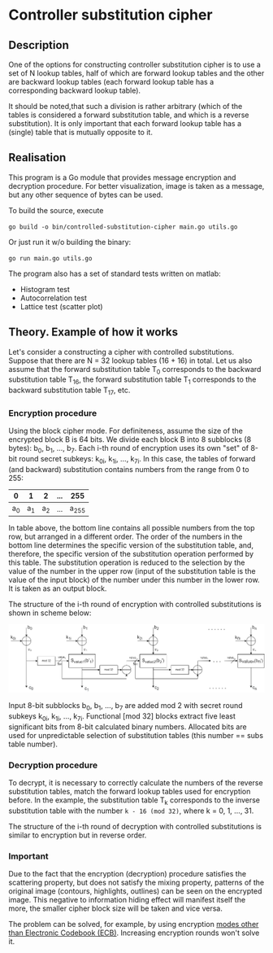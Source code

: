 # Controller substitution cipher

## Description

One of the options for constructing controller substitution cipher is to use a set of 
N lookup tables, half of which are forward lookup tables and the other are backward lookup
tables (each forward lookup table has a corresponding backward lookup table).

It should be noted,that such a division is rather arbitrary (which of the tables is 
considered a forward substitution table, and which is a reverse substitution). 
It is only important that each forward lookup table has a (single) table that is 
mutually opposite to it. 

## Realisation

This program is a Go module that provides message encryption and decryption procedure.
For better visualization, image is taken as a message, but any other sequence of bytes
can be used.

To build the source, execute 

`go build -o bin/controlled-substitution-cipher main.go utils.go`

Or just run it w/o building the binary:

`go run main.go utils.go`

The program also has a set of standard tests written on matlab: 
- Histogram test
- Autocorrelation test
- Lattice test (scatter plot)

## Theory. Example of how it works

Let's consider a constructing a cipher with controlled substitutions. Suppose that 
there are N = 32 lookup tables (16 + 16) in total. Let us also assume that the forward 
substitution table T<sub>0</sub> corresponds to the backward substitution table
T<sub>16</sub>, the forward substitution table T<sub>1</sub> corresponds to the 
backward substitution table T<sub>17</sub>, etc. 

### Encryption procedure

Using the block cipher mode. For definiteness, assume the size of the encrypted 
block B is 64 bits. We divide each block B into 8 subblocks (8 bytes): b<sub>0</sub>, 
b<sub>1</sub>, ..., b<sub>7</sub>. Each i-th round of encryption uses its own 
"set" of 8-bit round secret subkeys: k<sub>0i</sub>, k<sub>1i</sub>, ..., k<sub>7i</sub>.
In this case, the tables of forward (and backward) substitution contains numbers from 
the range from 0 to 255:


|        0        |       1       |       2        |  ...   |        255        |
|:---------------:|:-------------:|:--------------:|:------:|:-----------------:|
|  a<sub>0</sub>  | a<sub>1</sub> | a<sub>2</sub>  |  ...   |  a<sub>255</sub>  |
  


In table above, the bottom line contains all possible numbers from the top row, 
but arranged in a different order. The order of the numbers in the bottom line 
determines the specific version of the substitution table, and, therefore, 
the specific version of the substitution operation performed by this table.
The substitution operation is reduced to the selection by the value of the number in 
the upper row (input of the substitution table is the value of the input block) 
of the number under this number in the lower row. It is taken as an output block.

The structure of the i-th round of encryption with controlled substitutions is shown 
in scheme below:

<p align="center">
    <img src="examples/enc_round.png"/>
</p>

Input 8-bit subblocks b<sub>0</sub>, b<sub>1</sub>, ..., b<sub>7</sub> are added mod 2 
with secret round subkeys k<sub>0i</sub>, k<sub>1i</sub>, ..., k<sub>7i</sub>. 
Functional [mod 32] blocks extract five least significant bits from 8-bit 
calculated binary numbers. Allocated bits are used for unpredictable selection 
of substitution tables (this number == subs table number).

### Decryption procedure

To decrypt, it is necessary to correctly calculate the numbers of the reverse 
substitution tables, match the forward lookup tables used for encryption before. 
In the example, the substitution table T<sub>k</sub> corresponds to the inverse 
substitution table with the number `k - 16 (mod 32)`, where k = 0, 1, ..., 31.

The structure of the i-th round of decryption with controlled substitutions is similar
to encryption but in reverse order.

### Important

Due to the fact that the encryption (decryption) procedure satisfies the scattering 
property, but does not satisfy the mixing property, patterns of the original image 
(contours, highlights, outlines) can be seen on the encrypted image. 
This negative to information hiding effect will manifest itself the more, the smaller 
cipher block size will be taken and vice versa. 

The problem can be solved, for example, by using encryption [modes other than 
Electronic Codebook (ECB)](https://en.wikipedia.org/wiki/Block_cipher_mode_of_operation). 
Increasing encryption rounds won't solve it.
